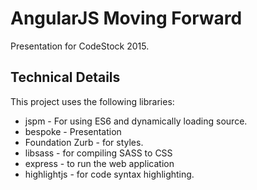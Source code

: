 # AngularJS Moving Forward

Presentation for CodeStock 2015.

## Technical Details

This project uses the following libraries:

- jspm - For using ES6 and dynamically loading source.
- bespoke - Presentation
- Foundation Zurb - for styles.
- libsass - for compiling SASS to CSS
- express - to run the web application
- highlightjs - for code syntax highlighting.